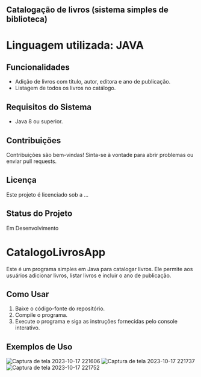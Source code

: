 ## Catalogação de livros (sistema simples de biblioteca)

# Linguagem utilizada: JAVA


## Funcionalidades

- Adição de livros com título, autor, editora e ano de publicação.
- Listagem de todos os livros no catálogo.

## Requisitos do Sistema

- Java 8 ou superior.

## Contribuições

Contribuições são bem-vindas! Sinta-se à vontade para abrir problemas ou enviar pull requests.

## Licença

Este projeto é licenciado sob a ...

## Status do Projeto

Em Desenvolvimento

# CatalogoLivrosApp

Este é um programa simples em Java para catalogar livros. Ele permite aos usuários adicionar livros, listar livros e incluir o ano de publicação.

## Como Usar

1. Baixe o código-fonte do repositório.
2. Compile o programa.
3. Execute o programa e siga as instruções fornecidas pelo console interativo.

## Exemplos de Uso

![Captura de tela 2023-10-17 221606](https://github.com/NHO93/Livro/assets/141922637/e982a0b2-225b-4cb7-993e-a20212106d08) 
![Captura de tela 2023-10-17 221737](https://github.com/NHO93/Livro/assets/141922637/864cc7e0-6d98-4692-92e2-1030c229a9d5)
![Captura de tela 2023-10-17 221752](https://github.com/NHO93/Livro/assets/141922637/c3d7cf24-a2fc-422c-a9cb-52b659a84c3a)


